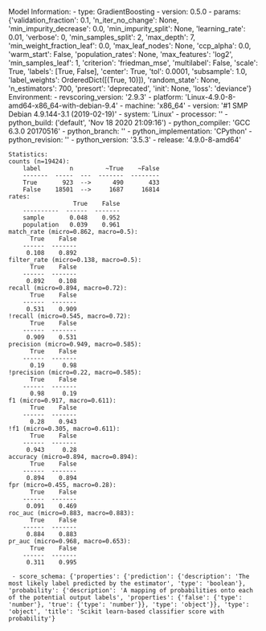 Model Information:
	 - type: GradientBoosting
	 - version: 0.5.0
	 - params: {'validation_fraction': 0.1, 'n_iter_no_change': None, 'min_impurity_decrease': 0.0, 'min_impurity_split': None, 'learning_rate': 0.01, 'verbose': 0, 'min_samples_split': 2, 'max_depth': 7, 'min_weight_fraction_leaf': 0.0, 'max_leaf_nodes': None, 'ccp_alpha': 0.0, 'warm_start': False, 'population_rates': None, 'max_features': 'log2', 'min_samples_leaf': 1, 'criterion': 'friedman_mse', 'multilabel': False, 'scale': True, 'labels': [True, False], 'center': True, 'tol': 0.0001, 'subsample': 1.0, 'label_weights': OrderedDict([(True, 10)]), 'random_state': None, 'n_estimators': 700, 'presort': 'deprecated', 'init': None, 'loss': 'deviance'}
	Environment:
	 - revscoring_version: '2.9.3'
	 - platform: 'Linux-4.9.0-8-amd64-x86_64-with-debian-9.4'
	 - machine: 'x86_64'
	 - version: '#1 SMP Debian 4.9.144-3.1 (2019-02-19)'
	 - system: 'Linux'
	 - processor: ''
	 - python_build: ('default', 'Nov 18 2020 21:09:16')
	 - python_compiler: 'GCC 6.3.0 20170516'
	 - python_branch: ''
	 - python_implementation: 'CPython'
	 - python_revision: ''
	 - python_version: '3.5.3'
	 - release: '4.9.0-8-amd64'
	
	Statistics:
	counts (n=19424):
		label        n         ~True    ~False
		-------  -----  ---  -------  --------
		True       923  -->      490       433
		False    18501  -->     1687     16814
	rates:
		              True    False
		----------  ------  -------
		sample       0.048    0.952
		population   0.039    0.961
	match_rate (micro=0.862, macro=0.5):
		  True    False
		------  -------
		 0.108    0.892
	filter_rate (micro=0.138, macro=0.5):
		  True    False
		------  -------
		 0.892    0.108
	recall (micro=0.894, macro=0.72):
		  True    False
		------  -------
		 0.531    0.909
	!recall (micro=0.545, macro=0.72):
		  True    False
		------  -------
		 0.909    0.531
	precision (micro=0.949, macro=0.585):
		  True    False
		------  -------
		  0.19     0.98
	!precision (micro=0.22, macro=0.585):
		  True    False
		------  -------
		  0.98     0.19
	f1 (micro=0.917, macro=0.611):
		  True    False
		------  -------
		  0.28    0.943
	!f1 (micro=0.305, macro=0.611):
		  True    False
		------  -------
		 0.943     0.28
	accuracy (micro=0.894, macro=0.894):
		  True    False
		------  -------
		 0.894    0.894
	fpr (micro=0.455, macro=0.28):
		  True    False
		------  -------
		 0.091    0.469
	roc_auc (micro=0.883, macro=0.883):
		  True    False
		------  -------
		 0.884    0.883
	pr_auc (micro=0.968, macro=0.653):
		  True    False
		------  -------
		 0.311    0.995
	
	 - score_schema: {'properties': {'prediction': {'description': 'The most likely label predicted by the estimator', 'type': 'boolean'}, 'probability': {'description': 'A mapping of probabilities onto each of the potential output labels', 'properties': {'false': {'type': 'number'}, 'true': {'type': 'number'}}, 'type': 'object'}}, 'type': 'object', 'title': 'Scikit learn-based classifier score with probability'}

